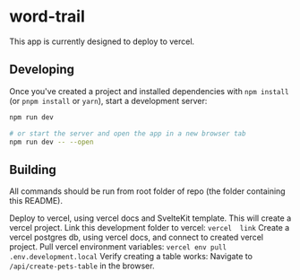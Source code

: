 # word-trail

This app is currently designed to deploy to vercel.

## Developing

Once you've created a project and installed dependencies with `npm install` (or `pnpm install` or `yarn`), start a development server:

```bash
npm run dev

# or start the server and open the app in a new browser tab
npm run dev -- --open
```

## Building

All commands should be run from root folder of repo (the folder containing this README).

Deploy to vercel, using vercel docs and SvelteKit template. This will create a vercel project.
Link this development folder to vercel: `vercel  link`
Create a vercel postgres db, using vercel docs, and connect to created vercel project.
Pull vercel environment variables: `vercel env pull .env.development.local`
Verify creating a table works: Navigate to `/api/create-pets-table` in the browser.